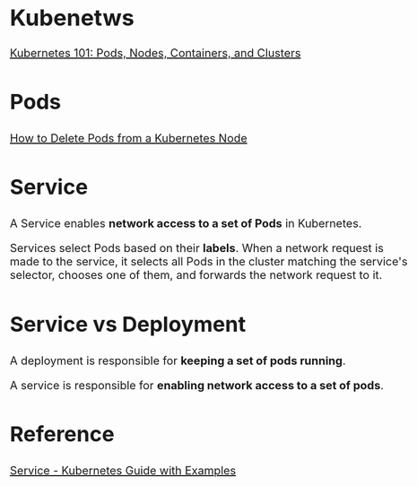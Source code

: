 <style>
    body{
    	font-size: 15pt;
    }
    h2{
        font-size: 28pt;
        font-weight: bold;
    }
    h3{
        font-size: 24pt;
        font-weight: bold;
    }
</style>

# Kubenetws

[Kubernetes 101: Pods, Nodes, Containers, and Clusters](https://medium.com/google-cloud/kubernetes-101-pods-nodes-containers-and-clusters-c1509e409e16)

## Pods



[How to Delete Pods from a Kubernetes Node](https://www.bluematador.com/blog/safely-removing-pods-from-a-kubernetes-node)

## Service

A Service enables **network access to a set of Pods** in Kubernetes.

Services select Pods based on their **labels**. When a network request is made to the service, it selects all Pods in the cluster matching the service's selector, chooses one of them, and forwards the network request to it.

## Service vs Deployment

A deployment is responsible for **keeping a set of pods running**. 

A service is responsible for **enabling network access to a set of pods**.











## Reference

[Service - Kubernetes Guide with Examples](https://matthewpalmer.net/kubernetes-app-developer/articles/service-kubernetes-example-tutorial.html)

